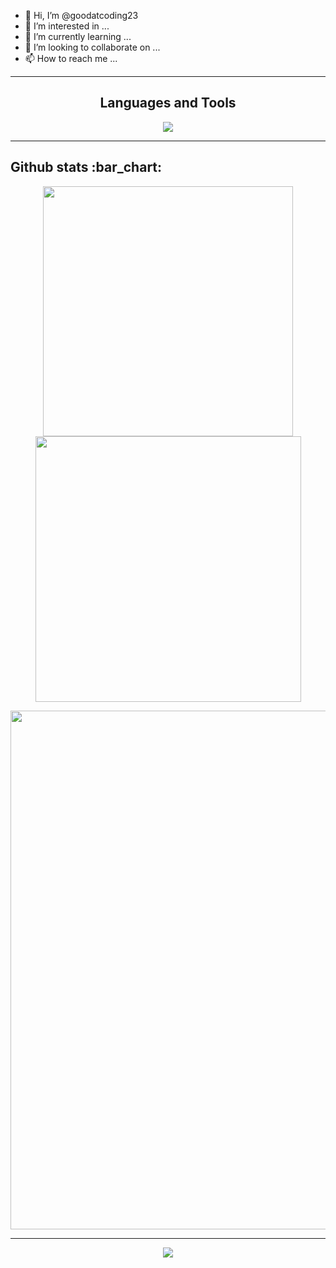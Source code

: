 - 👋 Hi, I’m @goodatcoding23
- 👀 I’m interested in ...
- 🌱 I’m currently learning ...
- 💞️ I’m looking to collaborate on ...
- 📫 How to reach me ...

---

<h2 align="center">Languages and Tools</h2>
<p align="center"> 
  <img src="https://skillicons.dev/icons?i=html,css&perline=2">
</p>

---

<h2>Github stats :bar_chart:</h2>

<p align="center">
  <img width="400" src="https://github-readme-stats.vercel.app/api?username=goodatcoding23&count_private=true&show_icons=true&theme=react" />  <img width="425" src="https://streak-stats.demolab.com/?user=goodatcoding23&theme=react" />
</p>

<p align="center">
  <img width="830" src="https://github-readme-activity-graph.vercel.app/graph?username=goodatcoding23&bg_color=21232a&color=a8eeff&line=61dafb&point=f0fcff&area=true&hide_border=false" />
<a href="https://github.com/goodatcoding23/github-stats">
</p>

---

<p align="center">
  <img src="https://capsule-render.vercel.app/api?type=waving&color=gradient&height=65&section=footer"/>
</p>
